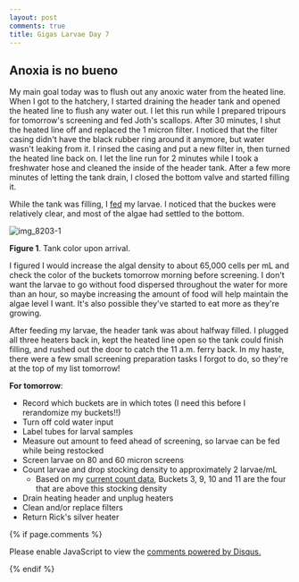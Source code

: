 ```yaml
---
layout: post
comments: true
title: Gigas Larvae Day 7
---
```


## Anoxia is no bueno

My main goal today was to flush out any anoxic water from the heated line. When I got to the hatchery, I started draining the header tank and opened the heated line to flush any water out. I let this run while I prepared tripours for tomorrow's screening and fed Joth's scallops. After 30 minutes, I shut the heated line off and replaced the 1 micron filter. I noticed that the filter casing didn't have the black rubber ring around it anymore, but water wasn't leaking from it. I rinsed the casing and put a new filter in, then turned the heated line back on. I let the line run for 2 minutes while I took a freshwater hose and cleaned the inside of the header tank. After a few more minutes of letting the tank drain, I closed the bottom valve and started filling it.

While the tank was filling, I [fed](https://github.com/RobertsLab/project-oyster-oa/blob/master/data/Manchester/2017-07-30-Pacific-Oyster-Larvae/2017-07-30-Feeding.xlsx) my larvae. I noticed that the buckes were relatively clear, and most of the algae had settled to the bottom. 

![img_8203-1](https://user-images.githubusercontent.com/22335838/29007643-98c96ffe-7abc-11e7-940e-8faf3a8a218f.JPG)

**Figure 1**. Tank color upon arrival.

I figured I would increase the algal density to about 65,000 cells per mL and check the color of the buckets tomorrow morning before screening. I don't want the larvae to go without food dispersed throughout the water for more than an hour, so maybe increasing the amount of food will help maintain the algae level I want. It's also possible they've started to eat more as they're growing.

After feeding my larvae, the header tank was about halfway filled. I plugged all three heaters back in, kept the heated line open so the tank could finish filling, and rushed out the door to catch the 11 a.m. ferry back. In my haste, there were a few small screening preparation tasks I forgot to do, so they're at the top of my list tomorrow!

**For tomorrow**:

- Record which buckets are in which totes (I need this before I rerandomize my buckets!!)
- Turn off cold water input
- Label tubes for larval samples
- Measure out amount to feed ahead of screening, so larvae can be fed while being restocked
- Screen larvae on 80 and 60 micron screens
- Count larvae and drop stocking density to approximately 2 larvae/mL
  - Based on my [current count data](https://github.com/RobertsLab/project-oyster-oa/blob/master/data/Manchester/2017-07-30-Pacific-Oyster-Larvae/2017-08-02-Larvae-Counts.xlsx), Buckets 3, 9, 10 and 11 are the four that are above this stocking density
- Drain heating header and unplug heaters
- Clean and/or replace filters
- Return Rick's silver heater

{% if page.comments %}

<div id="disqus_thread"></div>
<script>

/**
*  RECOMMENDED CONFIGURATION VARIABLES: EDIT AND UNCOMMENT THE SECTION BELOW TO INSERT DYNAMIC VALUES FROM YOUR PLATFORM OR CMS.
*  LEARN WHY DEFINING THESE VARIABLES IS IMPORTANT: https://disqus.com/admin/universalcode/#configuration-variables*/
/*
var disqus_config = function () {
this.page.url = PAGE_URL;  // Replace PAGE_URL with your page's canonical URL variable
this.page.identifier = PAGE_IDENTIFIER; // Replace PAGE_IDENTIFIER with your page's unique identifier variable
};
*/
(function() { // DON'T EDIT BELOW THIS LINE
var d = document, s = d.createElement('script');
s.src = 'https://the-responsible-grad-student.disqus.com/embed.js';
s.setAttribute('data-timestamp', +new Date());
(d.head || d.body).appendChild(s);
})();
</script>
<noscript>Please enable JavaScript to view the <a href="https://disqus.com/?ref_noscript">comments powered by Disqus.</a></noscript>

{% endif %}

<script id="dsq-count-scr" src="//the-responsible-grad-student.disqus.com/count.js" async></script>
